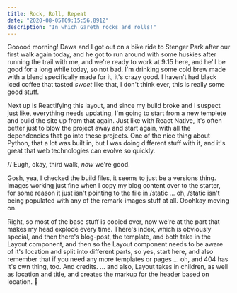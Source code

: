 ```yaml
---
title: Rock, Roll, Repeat
date: "2020-08-05T09:15:56.891Z"
description: "In which Gareth rocks and rolls!"
---
```


Gooood morning! Dawa and I got out on a bike ride to Stenger Park after our first walk again today, and he got to run around with some huskies after running the trail with me, and we're ready to work at 9:15 here, and he'll be good for a long while today, so not bad. I'm drinking some cold brew made with a blend specifically made for it, it's crazy good. I haven't had black iced coffee that tasted _sweet_ like that, I don't think ever, this is really some good stuff.

Next up is Reactifying this layout, and since my build broke and I suspect just like, everything needs updating, I'm going to start from a new templete and build the site up from that again. Just like with React Native, it's often better just to blow the project away and start again, with all the dependencies that go into these projects. One of the nice thing about Python, that a lot was built in, but I was doing different stuff with it, and it's great that web technologies can evolve so quickly.

// Eugh, okay, third walk, _now_ we're good.

Gosh, yea, I checked the build files, it seems to just be a versions thing. Images working just fine when I copy my blog content over to the starter, for some reason it just isn't pointing to the file in /static ... oh, /static isn't being populated with any of the remark-images stuff at all. Ooohkay moving on.

Right, so most of the base stuff is copied over, now we're at the part that makes my head explode every time. There's index, which is obviously special, and then there's blog-post, the template, and both take in the Layout component, and then so the Layout component needs to be aware of it's location and split into different parts, so yes, start here, and also remember that if you need any more templates or pages ... oh, and 404 has it's own thing, too. And credits. ... and also, Layout takes in children, as well as location and title, and creates the markup for the header based on location. 🍝
